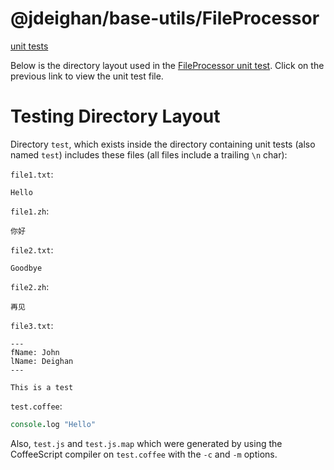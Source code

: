 @jdeighan/base-utils/FileProcessor
==================================

[unit tests](../test/FileProcessor.test.coffee)

Below is the directory layout used in the
[FileProcessor unit test](../test/FileProcessor.test.coffee).
Click on the previous link to view the unit test file.



Testing Directory Layout
========================

Directory `test`, which exists inside the directory
containing unit tests (also named `test`) includes
these files (all files include a trailing `\n` char):

`file1.txt`:

```text
Hello
```

`file1.zh`:

```text
你好
```

`file2.txt`:

```text
Goodbye
```

`file2.zh`:

```text
再见
```

`file3.txt`:

```text
---
fName: John
lName: Deighan
---

This is a test
```

`test.coffee`:

```coffee
console.log "Hello"
```

Also, `test.js` and `test.js.map` which were generated by
using the CoffeeScript compiler on `test.coffee` with
the `-c` and `-m` options.
